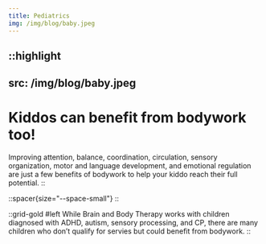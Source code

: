 ```yaml
---
title: Pediatrics
img: /img/blog/baby.jpeg
---
```


::highlight
---
src: /img/blog/baby.jpeg
---
# Kiddos can benefit from bodywork too!

Improving attention, balance, coordination, circulation, sensory organization, motor and language development, and emotional regulation are just a few benefits of bodywork to help your kiddo reach their full potential. 
::

::spacer{size="--space-small"}
::

::grid-gold
#left
While Brain and Body Therapy works with children diagnosed with ADHD, autism, sensory processing, and CP, there are many children who don’t qualify for servies but could benefit from bodywork. 
::